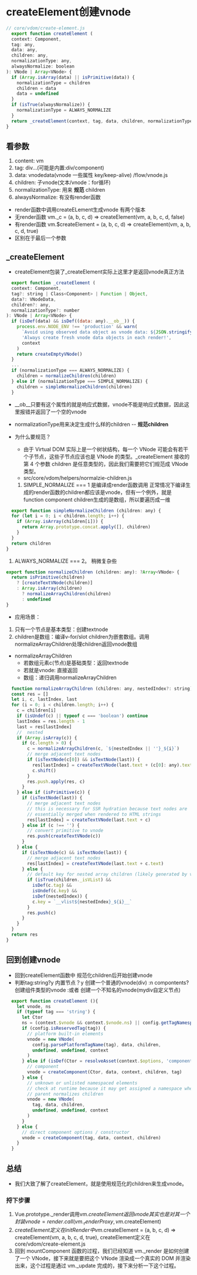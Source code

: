 # createElement创建vnode

``` javascript
// core/vdom/create-element.js
  export function createElement (
  context: Component,
  tag: any,
  data: any,
  children: any,
  normalizationType: any,
  alwaysNormalize: boolean
): VNode | Array<VNode> {
  if (Array.isArray(data) || isPrimitive(data)) {
    normalizationType = children
    children = data
    data = undefined
  }
  if (isTrue(alwaysNormalize)) {
    normalizationType = ALWAYS_NORMALIZE
  }
  return _createElement(context, tag, data, children, normalizationType)
}
```

## 看参数

1. content: vm
2. tag: div...(可能是内置:div/component)
3. data: vnodedata(vnode 一些属性 key/keep-alive) /flow/vnode.js
4. children: 子vnode(文本/vnode：for循环)
5. normalizationType: 用来 **规范** children
6. alwaysNormalize: 有没有render函数

- render函数中调用createELement生成vnode 有两个版本
- 无render函数 vm._c = (a, b, c, d) => createElement(vm, a, b, c, d, false)
- 有render函数 vm.$createElement = (a, b, c, d) => createElement(vm, a, b, c, d, true)
- 区别在于最后一个参数

## _createElement

- createElement包装了_createElement实际上这里才是返回vnode真正方法

``` javascript
  export function _createElement (
  context: Component,
  tag?: string | Class<Component> | Function | Object,
  data?: VNodeData,
  children?: any,
  normalizationType?: number
): VNode | Array<VNode> {
  if (isDef(data) && isDef((data: any).__ob__)) {
    process.env.NODE_ENV !== 'production' && warn(
      `Avoid using observed data object as vnode data: ${JSON.stringify(data)}\n` +
      'Always create fresh vnode data objects in each render!',
      context
    )
    return createEmptyVNode()
  }
  ...
  if (normalizationType === ALWAYS_NORMALIZE) {
    children = normalizeChildren(children)
  } else if (normalizationType === SIMPLE_NORMALIZE) {
    children = simpleNormalizeChildren(children)
  }
```

- __ob__只要有这个属性的就是响应式数据，vnode不能是响应式数据，因此这里报错并返回了一个空的vnode
- normalizationType用来决定生成什么样的children -- **规范children**
- 为什么要规范？
  - 由于 Virtual DOM 实际上是一个树状结构，每一个 VNode 可能会有若干个子节点，这些子节点应该也是 VNode 的类型。_createElement 接收的第 4 个参数 children 是任意类型的，因此我们需要把它们规范成 VNode 类型。
  - src/core/vdom/helpers/normalzie-children.js

  1. SIMPLE_NORMALIZE === 1 是编译成render函数调用
  正常情况下编译生成的render函数的children都应该是vnode，但有一个例外，就是function component children生成的是数组，所以要遍历成一维

``` javascript
  export function simpleNormalizeChildren (children: any) {
  for (let i = 0; i < children.length; i++) {
    if (Array.isArray(children[i])) {
      return Array.prototype.concat.apply([], children)
    }
  }
  return children
}
```

  1. ALWAYS_NORMALIZE === 2。 稍微复杂些

``` javascript
export function normalizeChildren (children: any): ?Array<VNode> {
  return isPrimitive(children)
    ? [createTextVNode(children)]
    : Array.isArray(children)
      ? normalizeArrayChildren(children)
      : undefined
}
```

- 应用场景：

1. 只有一个节点是基本类型：创建textnode
2. children是数组：编译v-for/slot children为嵌套数组。调用normalizeArrayChildren处理children返回vnode数组
- normalizeArrayChildren
  - 若数组元素c(节点)是基础类型：返回textnode
  - 若就是vnode: 直接返回
  - 数组：递归调用normalizeArrayChildren

``` javascript
  function normalizeArrayChildren (children: any, nestedIndex?: string): Array<VNode> {
  const res = []
  let i, c, lastIndex, last
  for (i = 0; i < children.length; i++) {
    c = children[i]
    if (isUndef(c) || typeof c === 'boolean') continue
    lastIndex = res.length - 1
    last = res[lastIndex]
    //  nested
    if (Array.isArray(c)) {
      if (c.length > 0) {
        c = normalizeArrayChildren(c, `${nestedIndex || ''}_${i}`)
        // merge adjacent text nodes
        if (isTextNode(c[0]) && isTextNode(last)) {
          res[lastIndex] = createTextVNode(last.text + (c[0]: any).text)
          c.shift()
        }
        res.push.apply(res, c)
      }
    } else if (isPrimitive(c)) {
      if (isTextNode(last)) {
        // merge adjacent text nodes
        // this is necessary for SSR hydration because text nodes are
        // essentially merged when rendered to HTML strings
        res[lastIndex] = createTextVNode(last.text + c)
      } else if (c !== '') {
        // convert primitive to vnode
        res.push(createTextVNode(c))
      }
    } else {
      if (isTextNode(c) && isTextNode(last)) {
        // merge adjacent text nodes
        res[lastIndex] = createTextVNode(last.text + c.text)
      } else {
        // default key for nested array children (likely generated by v-for)
        if (isTrue(children._isVList) &&
          isDef(c.tag) &&
          isUndef(c.key) &&
          isDef(nestedIndex)) {
          c.key = `__vlist${nestedIndex}_${i}__`
        }
        res.push(c)
      }
    }
  }
  return res
}
```

## 回到创建vnode

- 回到createElement函数中 规范化children后开始创建vnode
- 判断tag:string?y 内置节点？y 创建一个普通的vnode(div) :n compontents? 创建组件类型的vnode :或者 创建一个不知名的vnode(mydiv自定义节点)

``` javascript
  export function createElement (){
    let vnode, ns
    if (typeof tag === 'string') {
      let Ctor
      ns = (context.$vnode && context.$vnode.ns) || config.getTagNamespace(tag)
      if (config.isReservedTag(tag)) {
        // platform built-in elements
        vnode = new VNode(
          config.parsePlatformTagName(tag), data, children,
          undefined, undefined, context
        )
      } else if (isDef(Ctor = resolveAsset(context.$options, 'components', tag))) {
        // component
        vnode = createComponent(Ctor, data, context, children, tag)
      } else {
        // unknown or unlisted namespaced elements
        // check at runtime because it may get assigned a namespace when its
        // parent normalizes children
        vnode = new VNode(
          tag, data, children,
          undefined, undefined, context
        )
      }
    } else {
      // direct component options / constructor
      vnode = createComponent(tag, data, context, children)
    }
  }
```

## 总结

- 我们大致了解了createElement，就是使用规范化的children来生成vnode。

### 捋下步骤

1. Vue.prototype._render调用vm.$createElement返回vnode 其实也是对其一个封装 vnode = render.call(vm._renderProxy, vm.$createElement)
2. $createElement 定义在initRender中vm.$createElement = (a, b, c, d) => createElement(vm, a, b, c, d, true), createElement定义在core/vdom/create-element.js
3. 回到 mountComponent 函数的过程，我们已经知道 vm._render 是如何创建了一个 VNode，接下来就是要把这个 VNode 渲染成一个真实的 DOM 并渲染出来，这个过程是通过 vm._update 完成的，接下来分析一下这个过程。
